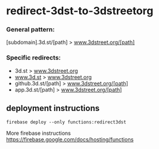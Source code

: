 # redirect-3dst-to-3dstreetorg

### General pattern:
[subdomain].3d.st/[path] > www.3dstreet.org/[path]

### Specific redirects:
* 3d.st > www.3dstreet.org
* www.3d.st > www.3dstreet.org
* github.3d.st/[path] > www.3dstreet.org/[path]
* app.3d.st/[path] > www.3dstreet.org/[path]

## deployment instructions

`firebase deploy --only functions:redirect3dst`

More firebase instructions https://firebase.google.com/docs/hosting/functions
